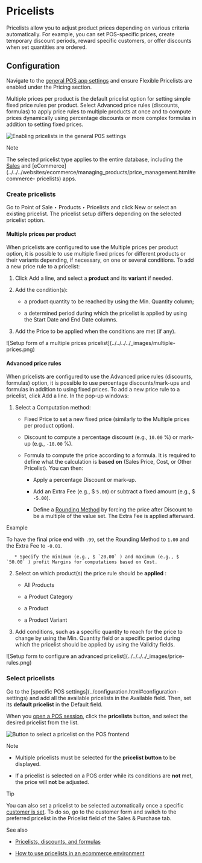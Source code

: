 # Pricelists

Pricelists allow you to adjust product prices depending on various criteria
automatically. For example, you can set POS-specific prices, create temporary
discount periods, reward specific customers, or offer discounts when set
quantities are ordered.

## Configuration

Navigate to the [general POS app
settings](../configuration.html#configuration-settings) and ensure Flexible
Pricelists are enabled under the Pricing section.

Multiple prices per product is the default pricelist option for setting simple
fixed price rules per product. Select Advanced price rules (discounts,
formulas) to apply price rules to multiple products at once and to compute
prices dynamically using percentage discounts or more complex formulas in
addition to setting fixed prices.

![Enabling pricelists in the general P0S
settings](../../../../_images/settings1.png)

Note

The selected pricelist type applies to the entire database, including the
[Sales](../../sales/products_prices/prices/pricing.html) and
[eCommerce](../../../websites/ecommerce/managing_products/price_management.html#ecommerce-
pricelists) apps.

### Create pricelists

Go to Point of Sale ‣ Products ‣ Pricelists and click New or select an
existing pricelist. The pricelist setup differs depending on the selected
pricelist option.

#### Multiple prices per product

When pricelists are configured to use the Multiple prices per product option,
it is possible to use multiple fixed prices for different products or their
variants depending, if necessary, on one or several conditions. To add a new
price rule to a pricelist:

  1. Click Add a line, and select a **product** and its **variant** if needed.

  2. Add the condition(s):

     * a product quantity to be reached by using the Min. Quantity column;

     * a determined period during which the pricelist is applied by using the Start Date and End Date columns.

  3. Add the Price to be applied when the conditions are met (if any).

![Setup form of a multiple prices pricelist](../../../../_images/multiple-
prices.png)

#### Advanced price rules

When pricelists are configured to use the Advanced price rules (discounts,
formulas) option, it is possible to use percentage discounts/mark-ups and
formulas in addition to using fixed prices. To add a new price rule to a
pricelist, click Add a line. In the pop-up windows:

  1. Select a Computation method:

     * Fixed Price to set a new fixed price (similarly to the Multiple prices per product option).

     * Discount to compute a percentage discount (e.g., `10.00` %) or mark-up (e.g., `-10.00` %).

     * Formula to compute the price according to a formula. It is required to define what the calculation is **based on** (Sales Price, Cost, or Other Pricelist). You can then:

       * Apply a percentage Discount or mark-up.

       * Add an Extra Fee (e.g., $ `5.00`) or subtract a fixed amount (e.g., $ `-5.00`).

       * Define a [Rounding Method](cash_rounding.html) by forcing the price after Discount to be a multiple of the value set. The Extra Fee is applied afterward.

Example

To have the final price end with `.99`, set the Rounding Method to `1.00` and
the Extra Fee to `-0.01`.

       * Specify the minimum (e.g., $ `20.00` ) and maximum (e.g., $ `50.00` ) profit Margins for computations based on Cost.

  2. Select on which product(s) the price rule should be **applied** :

     * All Products

     * a Product Category

     * a Product

     * a Product Variant

  3. Add conditions, such as a specific quantity to reach for the price to change by using the Min. Quantity field or a specific period during which the pricelist should be applied by using the Validity fields.

![Setup form to configure an advanced pricelist](../../../../_images/price-
rules.png)

### Select pricelists

Go to the [specific POS settings](../configuration.html#configuration-
settings) and add all the available pricelists in the Available field. Then,
set its **default pricelist** in the Default field.

When you [open a POS session](../../point_of_sale.html#pos-session-start),
click the **pricelists** button, and select the desired pricelist from the
list.

![Button to select a pricelist on the POS
frontend](../../../../_images/pricelist-button.png)

Note

  * Multiple pricelists must be selected for the **pricelist button** to be displayed.

  * If a pricelist is selected on a POS order while its conditions are **not** met, the price will **not** be adjusted.

Tip

You can also set a pricelist to be selected automatically once a specific
[customer is set](../../point_of_sale.html#pos-customers). To do so, go to the
customer form and switch to the preferred pricelist in the Pricelist field of
the Sales & Purchase tab.

See also

  * [Pricelists, discounts, and formulas](../../sales/products_prices/prices/pricing.html)

  * [How to use pricelists in an ecommerce environment](../../../websites/ecommerce/managing_products/price_management.html#ecommerce-pricelists)

